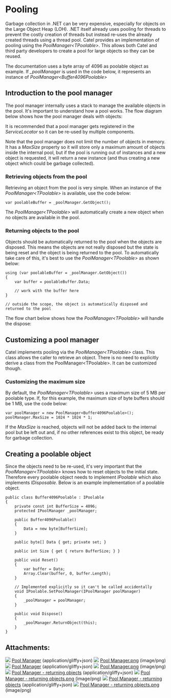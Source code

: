 # Pooling

Garbage collection in .NET can be very expensive, especially for objects on the Large Object Heap (LOH). .NET itself already uses pooling for threads to prevent the costly creation of threads but instead re-uses the already created threads using a thread pool. Catel provides an implementation of pooling using the *PoolManager\<TPoolable\>*. This allows both Catel and third party developers to create a pool for large objects so they can be reused.

The documentation uses a byte array of 4096 as poolable object as example. If *\_poolManager* is used in the code below, it represents an instance of *PoolManager\<Buffer4096Poolable\>*

## Introduction to the pool manager

The pool manager internally uses a stack to manage the available objects in the pool. It's important to understand how a pool works. The flow diagram below shows how the pool manager deals with objects:

It is recommended that a pool manager gets registered in the *ServiceLocator* so it can be re-used by multiple components.

Note that the pool manager does not limit the number of objects in memory. It has a *MaxSize* property so it will store only a maximum amount of objects inside the internal pool, but if the pool is running out of instances and a new object is requested, it will return a new instance (and thus creating a new object which could be garbage collected).

### Retrieving objects from the pool

Retrieving an object from the pool is very simple. When an instance of the *PoolManager\<TPoolable\>* is available, use the code below:

```
var poolableBuffer = _poolManager.GetObject();
```

The *PoolManager\<TPoolable\>* will automatically create a new object when no objects are available in the pool.

### Returning objects to the pool

Objects should be automatically returned to the pool when the objects are disposed. This means the objects are not really disposed but the state is being reset and the object is being returned to the pool. To automatically take care of this, it's best to use the *PoolManager\<TPoolable\>* as shown below:

```
using (var poolableBuffer = _poolManager.GetObject())
{
    var buffer = poolableBuffer.Data;

    // work with the buffer here
}

// outside the scope, the object is automatically disposed and returned to the pool
```

The flow chart below shows how the *PoolManager\<TPoolable\>* will handle the dispose:

## Customizing a pool manager

Catel implements pooling via the *PoolManager\<TPoolable\>* class. This class allows the caller to retrieve an object. There is no need to explicitly derive a class from the PoolManager\<TPoolable\>. It can be customized though.

### Customizing the maximum size

By default, the *PoolManager\<TPoolable\>* uses a maximum size of 5 MB per poolable type. If, for this example, the maximum size of byte buffers should be 1 MB, use the code below:

```
var poolManager = new PoolManager<Buffer4096Poolable>();
poolManager.MaxSize = 1024 * 1024 * 1;
```

If the *MaxSize* is reached, objects will not be added back to the internal pool but be left out and, if no other references exist to this object, be ready for garbage collection.

## Creating a poolable object

Since the objects need to be re-used, it's very important that the *PoolManager\<TPoolable\>* knows how to reset objects to the initial state. Therefore every poolable object needs to implement *IPoolable* which also implements *IDisposable*. Below is an example implementation of a poolable object.

```
public class Buffer4096Poolable : IPoolable
{
    private const int BufferSize = 4096;
    protected IPoolManager _poolManager;

    public Buffer4096Poolable()
    {
        Data = new byte[BufferSize];
    }

    public byte[] Data { get; private set; }

    public int Size { get { return BufferSize; } }

    public void Reset()
    {
        var buffer = Data;
        Array.Clear(buffer, 0, buffer.Length);        
    }

    // Implemented explicitly so it can't be called accidentally
    void IPoolable.SetPoolManager(IPoolManager poolManager)
    {
        _poolManager = poolManager;
    }

    public void Dispose()
    {
        _poolManager.ReturnObject(this);
    }
}
```

## Attachments:

![](images/icons/bullet_blue.gif) [Pool Manager](attachments/102760450/102760460) (application/gliffy+json)
 ![](images/icons/bullet_blue.gif) [Pool Manager.png](attachments/102760450/102760461.png) (image/png)
 ![](images/icons/bullet_blue.gif) [Pool Manager](attachments/102760450/102760458) (application/gliffy+json)
 ![](images/icons/bullet_blue.gif) [Pool Manager.png](attachments/102760450/102760459.png) (image/png)
 ![](images/icons/bullet_blue.gif) [Pool Manager - returning objects](attachments/102760450/102760464) (application/gliffy+json)
 ![](images/icons/bullet_blue.gif) [Pool Manager - returning objects.png](attachments/102760450/102760465.png) (image/png)
 ![](images/icons/bullet_blue.gif) [Pool Manager - returning objects](attachments/102760450/102760462) (application/gliffy+json)
 ![](images/icons/bullet_blue.gif) [Pool Manager - returning objects.png](attachments/102760450/102760463.png) (image/png)

